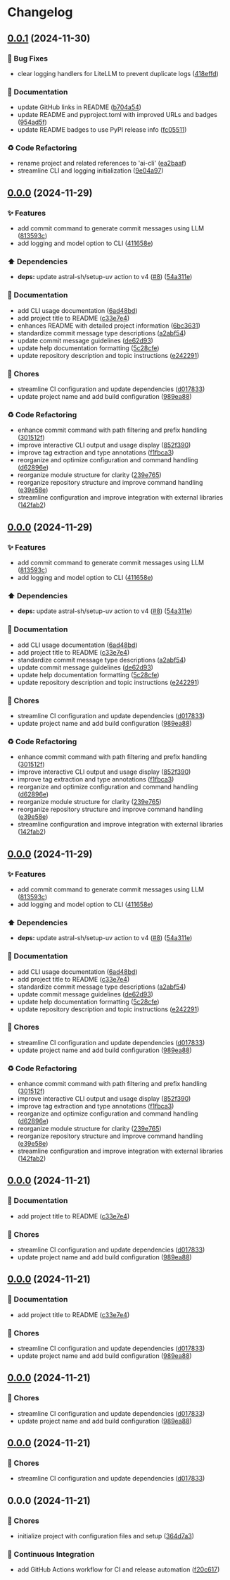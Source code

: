 # Changelog

## [0.0.1](https://github.com/liblaf/ai-cli/compare/v0.0.0...v0.0.1) (2024-11-30)


### 🐛 Bug Fixes

* clear logging handlers for LiteLLM to prevent duplicate logs ([418effd](https://github.com/liblaf/ai-cli/commit/418effd5caa375abc7f4dff2883be84c2e1e9b82))


### 📝 Documentation

* update GitHub links in README ([b704a54](https://github.com/liblaf/ai-cli/commit/b704a54f11dd769af19a95a07b744ea5e26cf524))
* update README and pyproject.toml with improved URLs and badges ([954ad5f](https://github.com/liblaf/ai-cli/commit/954ad5f6b0d321e49689f530e36ce0fdb5ab92e1))
* update README badges to use PyPI release info ([fc05511](https://github.com/liblaf/ai-cli/commit/fc0551153817065c7e35c9c9759005b4f0a3ff96))


### ♻ Code Refactoring

* rename project and related references to 'ai-cli' ([ea2baaf](https://github.com/liblaf/ai-cli/commit/ea2baaf45ac5bac8e3c1cd20afe24cca42ffe573))
* streamline CLI and logging initialization ([9e04a97](https://github.com/liblaf/ai-cli/commit/9e04a97e14bacda010ea0cda02d0684938637902))

## [0.0.0](https://github.com/liblaf/llm-cli/compare/v0.0.0...v0.0.0) (2024-11-29)


### ✨ Features

* add commit command to generate commit messages using LLM ([813593c](https://github.com/liblaf/llm-cli/commit/813593ce3009390eaf9b92e6c256c031cb35133e))
* add logging and model option to CLI ([411658e](https://github.com/liblaf/llm-cli/commit/411658e59ecc7da9e3eebb57360a2795100f8022))


### ⬆️ Dependencies

* **deps:** update astral-sh/setup-uv action to v4 ([#8](https://github.com/liblaf/llm-cli/issues/8)) ([54a311e](https://github.com/liblaf/llm-cli/commit/54a311e306bf5e341906b76b29cc3c6762876771))


### 📝 Documentation

* add CLI usage documentation ([6ad48bd](https://github.com/liblaf/llm-cli/commit/6ad48bd1073e97f790450e0c4ad42c114315f0e6))
* add project title to README ([c33e7e4](https://github.com/liblaf/llm-cli/commit/c33e7e4a67271a6cd7dcb814e94bcc7a63909d77))
* enhances README with detailed project information ([6bc3631](https://github.com/liblaf/llm-cli/commit/6bc363106b0acd8f2e83a43094fc80ba3f216c45))
* standardize commit message type descriptions ([a2abf54](https://github.com/liblaf/llm-cli/commit/a2abf549ae7e90002867446963f4a8ff5eac912e))
* update commit message guidelines ([de62d93](https://github.com/liblaf/llm-cli/commit/de62d93c4bfcc61d54f8c38478f5214cdee66342))
* update help documentation formatting ([5c28cfe](https://github.com/liblaf/llm-cli/commit/5c28cfe8521110e25c351d0970cf2bed17215ea4))
* update repository description and topic instructions ([e242291](https://github.com/liblaf/llm-cli/commit/e242291a557a6dcb480fe685bdf16666d75c1818))


### 🎫 Chores

* streamline CI configuration and update dependencies ([d017833](https://github.com/liblaf/llm-cli/commit/d01783327176d7951e0d241cf0358e68037d2d06))
* update project name and add build configuration ([989ea88](https://github.com/liblaf/llm-cli/commit/989ea88b9df73e6d9729ce06e2036582f5226ff1))


### ♻ Code Refactoring

* enhance commit command with path filtering and prefix handling ([301512f](https://github.com/liblaf/llm-cli/commit/301512f191a415dabcaa2bc1a05d71ab17b95964))
* improve interactive CLI output and usage display ([852f390](https://github.com/liblaf/llm-cli/commit/852f39090c318695690b01703537dcd13ca8383e))
* improve tag extraction and type annotations ([f1fbca3](https://github.com/liblaf/llm-cli/commit/f1fbca3a80a35c3993071c387246681e013a3930))
* reorganize and optimize configuration and command handling ([d62896e](https://github.com/liblaf/llm-cli/commit/d62896e4650eb8eb971d58f4eaab6dc5dc780e03))
* reorganize module structure for clarity ([239e765](https://github.com/liblaf/llm-cli/commit/239e765236374126eb2ee696f68851cc70209fb2))
* reorganize repository structure and improve command handling ([e39e58e](https://github.com/liblaf/llm-cli/commit/e39e58e07e10f98cbb30d36cdf38bce4923ca753))
* streamline configuration and improve integration with external libraries ([142fab2](https://github.com/liblaf/llm-cli/commit/142fab2a8c42b4df2792188d1f08054069f9c0b6))

## [0.0.0](https://github.com/liblaf/llm-cli/compare/v0.0.0...v0.0.0) (2024-11-29)


### ✨ Features

* add commit command to generate commit messages using LLM ([813593c](https://github.com/liblaf/llm-cli/commit/813593ce3009390eaf9b92e6c256c031cb35133e))
* add logging and model option to CLI ([411658e](https://github.com/liblaf/llm-cli/commit/411658e59ecc7da9e3eebb57360a2795100f8022))


### ⬆️ Dependencies

* **deps:** update astral-sh/setup-uv action to v4 ([#8](https://github.com/liblaf/llm-cli/issues/8)) ([54a311e](https://github.com/liblaf/llm-cli/commit/54a311e306bf5e341906b76b29cc3c6762876771))


### 📝 Documentation

* add CLI usage documentation ([6ad48bd](https://github.com/liblaf/llm-cli/commit/6ad48bd1073e97f790450e0c4ad42c114315f0e6))
* add project title to README ([c33e7e4](https://github.com/liblaf/llm-cli/commit/c33e7e4a67271a6cd7dcb814e94bcc7a63909d77))
* standardize commit message type descriptions ([a2abf54](https://github.com/liblaf/llm-cli/commit/a2abf549ae7e90002867446963f4a8ff5eac912e))
* update commit message guidelines ([de62d93](https://github.com/liblaf/llm-cli/commit/de62d93c4bfcc61d54f8c38478f5214cdee66342))
* update help documentation formatting ([5c28cfe](https://github.com/liblaf/llm-cli/commit/5c28cfe8521110e25c351d0970cf2bed17215ea4))
* update repository description and topic instructions ([e242291](https://github.com/liblaf/llm-cli/commit/e242291a557a6dcb480fe685bdf16666d75c1818))


### 🎫 Chores

* streamline CI configuration and update dependencies ([d017833](https://github.com/liblaf/llm-cli/commit/d01783327176d7951e0d241cf0358e68037d2d06))
* update project name and add build configuration ([989ea88](https://github.com/liblaf/llm-cli/commit/989ea88b9df73e6d9729ce06e2036582f5226ff1))


### ♻ Code Refactoring

* enhance commit command with path filtering and prefix handling ([301512f](https://github.com/liblaf/llm-cli/commit/301512f191a415dabcaa2bc1a05d71ab17b95964))
* improve interactive CLI output and usage display ([852f390](https://github.com/liblaf/llm-cli/commit/852f39090c318695690b01703537dcd13ca8383e))
* improve tag extraction and type annotations ([f1fbca3](https://github.com/liblaf/llm-cli/commit/f1fbca3a80a35c3993071c387246681e013a3930))
* reorganize and optimize configuration and command handling ([d62896e](https://github.com/liblaf/llm-cli/commit/d62896e4650eb8eb971d58f4eaab6dc5dc780e03))
* reorganize module structure for clarity ([239e765](https://github.com/liblaf/llm-cli/commit/239e765236374126eb2ee696f68851cc70209fb2))
* reorganize repository structure and improve command handling ([e39e58e](https://github.com/liblaf/llm-cli/commit/e39e58e07e10f98cbb30d36cdf38bce4923ca753))
* streamline configuration and improve integration with external libraries ([142fab2](https://github.com/liblaf/llm-cli/commit/142fab2a8c42b4df2792188d1f08054069f9c0b6))

## [0.0.0](https://github.com/liblaf/llm-cli/compare/v0.0.0...v0.0.0) (2024-11-29)


### ✨ Features

* add commit command to generate commit messages using LLM ([813593c](https://github.com/liblaf/llm-cli/commit/813593ce3009390eaf9b92e6c256c031cb35133e))
* add logging and model option to CLI ([411658e](https://github.com/liblaf/llm-cli/commit/411658e59ecc7da9e3eebb57360a2795100f8022))


### ⬆️ Dependencies

* **deps:** update astral-sh/setup-uv action to v4 ([#8](https://github.com/liblaf/llm-cli/issues/8)) ([54a311e](https://github.com/liblaf/llm-cli/commit/54a311e306bf5e341906b76b29cc3c6762876771))


### 📝 Documentation

* add CLI usage documentation ([6ad48bd](https://github.com/liblaf/llm-cli/commit/6ad48bd1073e97f790450e0c4ad42c114315f0e6))
* add project title to README ([c33e7e4](https://github.com/liblaf/llm-cli/commit/c33e7e4a67271a6cd7dcb814e94bcc7a63909d77))
* standardize commit message type descriptions ([a2abf54](https://github.com/liblaf/llm-cli/commit/a2abf549ae7e90002867446963f4a8ff5eac912e))
* update commit message guidelines ([de62d93](https://github.com/liblaf/llm-cli/commit/de62d93c4bfcc61d54f8c38478f5214cdee66342))
* update help documentation formatting ([5c28cfe](https://github.com/liblaf/llm-cli/commit/5c28cfe8521110e25c351d0970cf2bed17215ea4))
* update repository description and topic instructions ([e242291](https://github.com/liblaf/llm-cli/commit/e242291a557a6dcb480fe685bdf16666d75c1818))


### 🎫 Chores

* streamline CI configuration and update dependencies ([d017833](https://github.com/liblaf/llm-cli/commit/d01783327176d7951e0d241cf0358e68037d2d06))
* update project name and add build configuration ([989ea88](https://github.com/liblaf/llm-cli/commit/989ea88b9df73e6d9729ce06e2036582f5226ff1))


### ♻ Code Refactoring

* enhance commit command with path filtering and prefix handling ([301512f](https://github.com/liblaf/llm-cli/commit/301512f191a415dabcaa2bc1a05d71ab17b95964))
* improve interactive CLI output and usage display ([852f390](https://github.com/liblaf/llm-cli/commit/852f39090c318695690b01703537dcd13ca8383e))
* improve tag extraction and type annotations ([f1fbca3](https://github.com/liblaf/llm-cli/commit/f1fbca3a80a35c3993071c387246681e013a3930))
* reorganize and optimize configuration and command handling ([d62896e](https://github.com/liblaf/llm-cli/commit/d62896e4650eb8eb971d58f4eaab6dc5dc780e03))
* reorganize module structure for clarity ([239e765](https://github.com/liblaf/llm-cli/commit/239e765236374126eb2ee696f68851cc70209fb2))
* reorganize repository structure and improve command handling ([e39e58e](https://github.com/liblaf/llm-cli/commit/e39e58e07e10f98cbb30d36cdf38bce4923ca753))
* streamline configuration and improve integration with external libraries ([142fab2](https://github.com/liblaf/llm-cli/commit/142fab2a8c42b4df2792188d1f08054069f9c0b6))

## [0.0.0](https://github.com/liblaf/llm-cli/compare/v0.0.0...v0.0.0) (2024-11-21)


### 📝 Documentation

* add project title to README ([c33e7e4](https://github.com/liblaf/llm-cli/commit/c33e7e4a67271a6cd7dcb814e94bcc7a63909d77))


### 🎫 Chores

* streamline CI configuration and update dependencies ([d017833](https://github.com/liblaf/llm-cli/commit/d01783327176d7951e0d241cf0358e68037d2d06))
* update project name and add build configuration ([989ea88](https://github.com/liblaf/llm-cli/commit/989ea88b9df73e6d9729ce06e2036582f5226ff1))

## [0.0.0](https://github.com/liblaf/llm-cli/compare/v0.0.0...v0.0.0) (2024-11-21)


### 📝 Documentation

* add project title to README ([c33e7e4](https://github.com/liblaf/llm-cli/commit/c33e7e4a67271a6cd7dcb814e94bcc7a63909d77))


### 🎫 Chores

* streamline CI configuration and update dependencies ([d017833](https://github.com/liblaf/llm-cli/commit/d01783327176d7951e0d241cf0358e68037d2d06))
* update project name and add build configuration ([989ea88](https://github.com/liblaf/llm-cli/commit/989ea88b9df73e6d9729ce06e2036582f5226ff1))

## [0.0.0](https://github.com/liblaf/llm-cli/compare/v0.0.0...v0.0.0) (2024-11-21)


### 🎫 Chores

* streamline CI configuration and update dependencies ([d017833](https://github.com/liblaf/llm-cli/commit/d01783327176d7951e0d241cf0358e68037d2d06))
* update project name and add build configuration ([989ea88](https://github.com/liblaf/llm-cli/commit/989ea88b9df73e6d9729ce06e2036582f5226ff1))

## [0.0.0](https://github.com/liblaf/llm-cli/compare/v0.0.0...v0.0.0) (2024-11-21)


### 🎫 Chores

* streamline CI configuration and update dependencies ([d017833](https://github.com/liblaf/llm-cli/commit/d01783327176d7951e0d241cf0358e68037d2d06))

## 0.0.0 (2024-11-21)


### 🎫 Chores

* initialize project with configuration files and setup ([364d7a3](https://github.com/liblaf/llm-cli/commit/364d7a3f6d3b1f32ffe72dcf08221fee1e425e7a))


### 🔧 Continuous Integration

* add GitHub Actions workflow for CI and release automation ([f20c617](https://github.com/liblaf/llm-cli/commit/f20c617038972d5ecbc395323d6face1785b2918))
